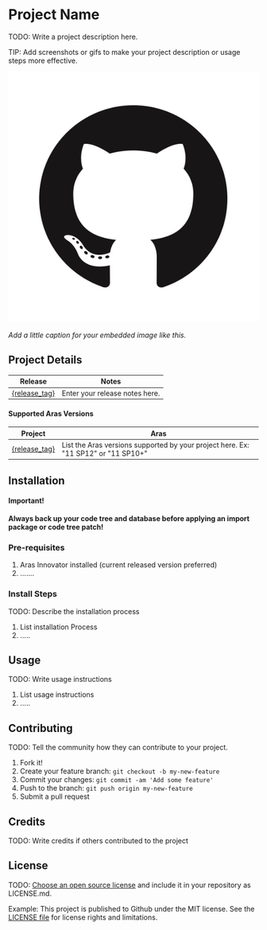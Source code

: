 # Project Name

TODO: Write a project description here.

TIP: Add screenshots or gifs to make your project description or usage steps more effective.

![name of image](./Screenshots/sample.png)

*Add a little caption for your embedded image like this.*


## Project Details

Release | Notes
--------|--------
[{release_tag}](https://github.com/{username}/{repo_name}/releases/tag/{release_tag}) | Enter your release notes here.

#### Supported Aras Versions

Project | Aras
--------|------
[{release_tag}](https://github.com/{username}/{repo_name}/releases/tag/{release_tag}) | List the Aras versions supported by your project here. Ex: "11 SP12" or "11 SP10+"


## Installation

#### Important!
**Always back up your code tree and database before applying an import package or code tree patch!**

### Pre-requisites

1. Aras Innovator installed (current released version preferred)
2. .......

### Install Steps

TODO: Describe the installation process

1. List installation Process
2. .....


## Usage

TODO: Write usage instructions

1. List usage instructions
2. .....


## Contributing

TODO: Tell the community how they can contribute to your project.

1. Fork it!
2. Create your feature branch: `git checkout -b my-new-feature`
3. Commit your changes: `git commit -am 'Add some feature'`
4. Push to the branch: `git push origin my-new-feature`
5. Submit a pull request


## Credits

TODO: Write credits if others contributed to the project


## License

TODO: [Choose an open source license](https://choosealicense.com/) and include it in your repository as LICENSE.md.

Example: This project is published to Github under the MIT license. See the [LICENSE file](./LICENSE.md) for license rights and limitations.